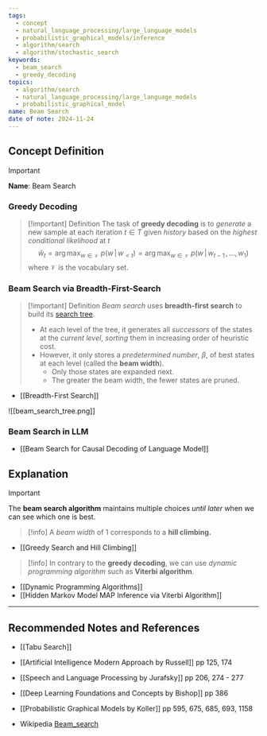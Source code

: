```yaml
---
tags:
  - concept
  - natural_language_processing/large_language_models
  - probabilistic_graphical_models/inference
  - algorithm/search
  - algorithm/stochastic_search
keywords:
  - beam_search
  - greedy_decoding
topics:
  - algorithm/search
  - natural_language_processing/large_language_models
  - probabilistic_graphical_model
name: Beam Search
date of note: 2024-11-24
---
```


## Concept Definition

>[!important]
>**Name**: Beam Search

### Greedy Decoding

>[!important] Definition
>The task of **greedy decoding** is to *generate* a new sample at each iteration $t \in T$ given *history* based on the *highest conditional likelihood* at $t$
>$$
>\hat{w}_{t} = \arg\max_{w\in \mathcal{V}}\;p(w\,|\,w_{<t}) = \arg\max_{w\in \mathcal{V}}\;p(w\,|\,w_{t-1}\,{,}\ldots{,}\,w_{1})
>$$ 
>where $\mathcal{V}$ is the vocabulary set.

### Beam Search via Breadth-First-Search

>[!important] Definition
>*Beam search* uses **breadth-first search** to build its [search tree](https://en.wikipedia.org/wiki/Tree_traversal "Tree traversal"). 
>- At each level of the tree, it generates all *successors* of the states at the *current level*, *sorting* them in increasing order of heuristic cost.
>- However, it only stores a *predetermined number*, $\beta$, of best states at each level (called the **beam width**). 
>	- Only those states are expanded next. 
>	- The greater the beam width, the fewer states are pruned.

- [[Breadth-First Search]]

![[beam_search_tree.png]]

### Beam Search in LLM

- [[Beam Search for Causal Decoding of Language Model]]

## Explanation

>[!important]
>The **beam search algorithm** maintains multiple choices *until later* when we can see which one is best.


>[!info]
>A *beam width* of $1$ corresponds to a **hill climbing.**

- [[Greedy Search and Hill Climbing]]

>[!info]
>In contrary to the **greedy decoding**, we can use *dynamic programming algorithm* such as  **Viterbi algorithm**. 

- [[Dynamic Programming Algorithms]]
- [[Hidden Markov Model MAP Inference via Viterbi Algorithm]]


-----------
##  Recommended Notes and References


- [[Tabu Search]]


- [[Artificial Intelligence Modern Approach by Russell]] pp 125, 174
- [[Speech and Language Processing by Jurafsky]] pp 206, 274 - 277
- [[Deep Learning Foundations and Concepts by Bishop]]  pp 386
- [[Probabilistic Graphical Models by Koller]] pp 595, 675, 685, 693, 1158
- Wikipedia [Beam_search](https://en.wikipedia.org/wiki/Beam_search)
